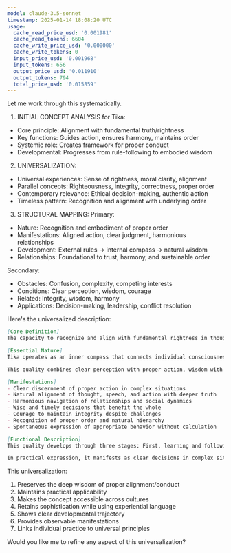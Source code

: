 ```yaml
---
model: claude-3.5-sonnet
timestamp: 2025-01-14 18:08:20 UTC
usage:
  cache_read_price_usd: '0.001981'
  cache_read_tokens: 6604
  cache_write_price_usd: '0.000000'
  cache_write_tokens: 0
  input_price_usd: '0.001968'
  input_tokens: 656
  output_price_usd: '0.011910'
  output_tokens: 794
  total_price_usd: '0.015859'
---
```


Let me work through this systematically.

1. INITIAL CONCEPT ANALYSIS for Tika:
- Core principle: Alignment with fundamental truth/rightness
- Key functions: Guides action, ensures harmony, maintains order
- Systemic role: Creates framework for proper conduct
- Developmental: Progresses from rule-following to embodied wisdom

2. UNIVERSALIZATION:
- Universal experiences: Sense of rightness, moral clarity, alignment
- Parallel concepts: Righteousness, integrity, correctness, proper order
- Contemporary relevance: Ethical decision-making, authentic action
- Timeless pattern: Recognition and alignment with underlying order

3. STRUCTURAL MAPPING:
Primary:
- Nature: Recognition and embodiment of proper order
- Manifestations: Aligned action, clear judgment, harmonious relationships
- Development: External rules → internal compass → natural wisdom
- Relationships: Foundational to trust, harmony, and sustainable order

Secondary:
- Obstacles: Confusion, complexity, competing interests
- Conditions: Clear perception, wisdom, courage
- Related: Integrity, wisdom, harmony
- Applications: Decision-making, leadership, conflict resolution

Here's the universalized description:

```markdown
[Core Definition]
The capacity to recognize and align with fundamental rightness in thought and action, manifesting as clear discernment of proper conduct and the courage to act accordingly. It represents the integration of practical wisdom, moral clarity, and harmonious action that naturally conduces to individual and collective wellbeing.

[Essential Nature]
Tika operates as an inner compass that connects individual consciousness with universal principles of order and harmony. It manifests as both an immediate recognition of what is proper and the sustained capacity to act from this recognition. Unlike rigid rule-following, it represents a dynamic alignment with deeper patterns of truth and rightness that transcend yet inform specific situations.

This quality combines clear perception with proper action, wisdom with implementation, and individual discernment with collective harmony. It develops through progressive refinement of judgment and character, ultimately flowering as natural wisdom that spontaneously recognizes and acts in accordance with what is truly fitting.

[Manifestations]
- Clear discernment of proper action in complex situations
- Natural alignment of thought, speech, and action with deeper truth
- Harmonious navigation of relationships and social dynamics
- Wise and timely decisions that benefit the whole
- Courage to maintain integrity despite challenges
- Recognition of proper order and natural hierarchy
- Spontaneous expression of appropriate behavior without calculation

[Functional Description]
This quality develops through three stages: First, learning and following external guidelines for proper conduct; second, internalizing principles and developing independent judgment; finally, embodying natural wisdom that spontaneously recognizes and acts in alignment with fundamental rightness. It requires both receptivity to recognize what is proper and strength to act accordingly, gradually refining into an integrated capacity for wise action.

In practical expression, it manifests as clear decisions in complex situations, appropriate responses to challenges, and actions that naturally create harmony. It enables leadership that inspires trust, conflict resolution that serves justice, and personal conduct that builds integrity. This quality creates natural authority through alignment with truth rather than force, fostering sustainable order in relationships and communities.
```

This universalization:
1. Preserves the deep wisdom of proper alignment/conduct
2. Maintains practical applicability
3. Makes the concept accessible across cultures
4. Retains sophistication while using experiential language
5. Shows clear developmental trajectory
6. Provides observable manifestations
7. Links individual practice to universal principles

Would you like me to refine any aspect of this universalization?